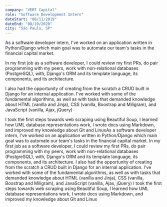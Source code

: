 ```yaml
---
company: "VERT Capital"
role: "Software Development Intern"
dateStart: "08/11/2019"
dateEnd: "08/10/2020"
city: "São Paulo, SP"
---
```


As a software developer intern, I've worked on an application written in Python/Django which main goal was to automate our team's tasks in the financial capital market.

In my first job as a software developer, I could review my first PRs, do pair programming with my peers, work with non-relational databases (PostgreSQL), with, Django's ORM and its template language, its components, and its architecture.

I also had the opportunity of creating from the scratch a CRUD built in Django for an internal application. I've worked with some of the fundamental algorithms, as well as with tasks that demanded knowledge about HTML (vanilla and Jinja), CSS (vanilla, Boostrap and Miligram), and JavaScript (vanilla, Ajax, jQuery)

I took the first steps towards web scraping using Beautiful Soup, I learned how UML database representations work, I wrote docs using Markdown, and improved my knowledge about Git and LinuxAs a software developer intern, I've worked on an application written in Python/Django which main goal was to automate our team's tasks in the financial capital market. In my first job as a software developer, I could review my first PRs, do pair programming with my peers, work with non-relational databases (PostgreSQL), with, Django's ORM and its template language, its components, and its architecture. I also had the opportunity of creating from the scratch a CRUD built in Django for an internal application. I've worked with some of the fundamental algorithms, as well as with tasks that demanded knowledge about HTML (vanilla and Jinja), CSS (vanilla, Boostrap and Miligram), and JavaScript (vanilla, Ajax, jQuery) I took the first steps towards web scraping using Beautiful Soup, I learned how UML database representations work, I wrote docs using Markdown, and improved my knowledge about Git and Linux

